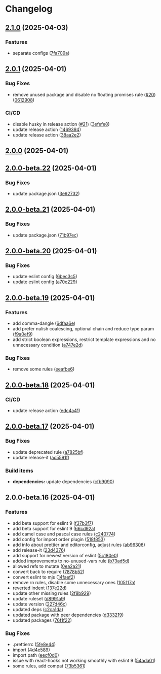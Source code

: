 # Changelog

## [2.1.0](https://github.com/codemask-labs/eslint-config-codemask/compare/v2.0.1...v2.1.0) (2025-04-03)

### Features

* separate configs ([7fa709a](https://github.com/codemask-labs/eslint-config-codemask/commit/7fa709a5847f9f8e12dc12b7e9c748b017673712))

## [2.0.1](https://github.com/codemask-labs/eslint-config-codemask/compare/v2.0.0...v2.0.1) (2025-04-01)

### Bug Fixes

* remove unused package and disable no floating promises rule ([#20](https://github.com/codemask-labs/eslint-config-codemask/issues/20)) ([0612908](https://github.com/codemask-labs/eslint-config-codemask/commit/0612908db4742d1db45babaa454a0a871ad110d9))

### CI/CD

* disable husky in release action ([#21](https://github.com/codemask-labs/eslint-config-codemask/issues/21)) ([3efefe8](https://github.com/codemask-labs/eslint-config-codemask/commit/3efefe8ec33c1e243ac92a9770f8a9eb1b61cc55))
* update release action ([1469394](https://github.com/codemask-labs/eslint-config-codemask/commit/1469394222a51063fd2d39d833c68e97899d4df0))
* update release action ([38aa2e2](https://github.com/codemask-labs/eslint-config-codemask/commit/38aa2e2dd2ccb025477e92d64cbb1e3c22b54c7b))

## [2.0.0](https://github.com/codemask-labs/eslint-config-codemask/compare/v2.0.0-beta.22...v2.0.0) (2025-04-01)

## [2.0.0-beta.22](https://github.com/codemask-labs/eslint-config-codemask/compare/v2.0.0-beta.21...v2.0.0-beta.22) (2025-04-01)

### Bug Fixes

* update package.json ([3e92732](https://github.com/codemask-labs/eslint-config-codemask/commit/3e92732778f3c9ccc13e0f8f5be347480f910066))

## [2.0.0-beta.21](https://github.com/codemask-labs/eslint-config-codemask/compare/v2.0.0-beta.20...v2.0.0-beta.21) (2025-04-01)

### Bug Fixes

* update package.json ([71b97ec](https://github.com/codemask-labs/eslint-config-codemask/commit/71b97ec0a366bf55ed2975db10e284fd65ec585f))

## [2.0.0-beta.20](https://github.com/codemask-labs/eslint-config-codemask/compare/v2.0.0-beta.19...v2.0.0-beta.20) (2025-04-01)

### Bug Fixes

* update eslint config ([6bec3c5](https://github.com/codemask-labs/eslint-config-codemask/commit/6bec3c58f7e60a22dc6d407308f572b58107a793))
* update eslint config ([a70e229](https://github.com/codemask-labs/eslint-config-codemask/commit/a70e22979c013a41ebe68874a8d4295b4b6c6950))

## [2.0.0-beta.19](https://github.com/codemask-labs/eslint-config-codemask/compare/v2.0.0-beta.18...v2.0.0-beta.19) (2025-04-01)

### Features

* add comma-dangle ([6dfaa6e](https://github.com/codemask-labs/eslint-config-codemask/commit/6dfaa6e24b7dec2931ed48f464e9d50c2bc0c616))
* add prefer nulish coalescing, optional chain and reduce type param ([f9a0ef9](https://github.com/codemask-labs/eslint-config-codemask/commit/f9a0ef9d320893e9fb8615341b1a9a47298a1122))
* add strict boolean expressions, restrict template expressions and no unnecessary condition ([a747e2d](https://github.com/codemask-labs/eslint-config-codemask/commit/a747e2de86ebca19ed825278270aaa290f4b623a))

### Bug Fixes

* remove some rules ([eeafbe6](https://github.com/codemask-labs/eslint-config-codemask/commit/eeafbe66ddd51948816fae03a9ef30ec1d9ecfbe))

## [2.0.0-beta.18](https://github.com/codemask-labs/eslint-config-codemask/compare/v2.0.0-beta.17...v2.0.0-beta.18) (2025-04-01)

### CI/CD

* update release action ([edc4a41](https://github.com/codemask-labs/eslint-config-codemask/commit/edc4a412f5e7a17f1ea37cfb7205c461e694f41e))

## [2.0.0-beta.17](https://github.com/codemask-labs/eslint-config-codemask/compare/v2.0.0-beta.16...v2.0.0-beta.17) (2025-04-01)

### Bug Fixes

* update deprecated rule ([a7825bf](https://github.com/codemask-labs/eslint-config-codemask/commit/a7825bf8ed7f7eca4b08ec349f0d94a2aa74ceb8))
* update release-it ([ac5591f](https://github.com/codemask-labs/eslint-config-codemask/commit/ac5591f97f9d442d4bad89c3eca5b2c19bab0ef3))

### Build items

* **dependencies:** update dependencies ([cfb9090](https://github.com/codemask-labs/eslint-config-codemask/commit/cfb90904c5c4eb5759683f291865aa190f3e585f))

## 2.0.0-beta.16 (2025-04-01)

### Features

* add beta support for eslint 9 ([f37b3f7](https://github.com/codemask-labs/eslint-config-codemask/commit/f37b3f7a6fc5452f68edfdb3207b4df79b3c1cd0))
* add beta support for eslint 9 ([66cd92a](https://github.com/codemask-labs/eslint-config-codemask/commit/66cd92ae2a09e8bff6541df5613b34e402c55605))
* add camel case and pascal case rules ([c240774](https://github.com/codemask-labs/eslint-config-codemask/commit/c240774df12c78006a40071757604eb10a87b94d))
* add config for import order plugin ([518f853](https://github.com/codemask-labs/eslint-config-codemask/commit/518f85368d0077bf29b5b3244727f838f8e9a4cb))
* add info about prettier and editorconfig, adjust rules ([ab96306](https://github.com/codemask-labs/eslint-config-codemask/commit/ab9630624404f099e60ef7922611a881a087dad3))
* add release-it ([23d4376](https://github.com/codemask-labs/eslint-config-codemask/commit/23d4376e5a40667011ef15ae8a92d90b425237c6))
* add support for newest version of eslint ([5c180e0](https://github.com/codemask-labs/eslint-config-codemask/commit/5c180e0d7c4a16cb890222010161b6378b132454))
* added improvements to no-unused-vars rule ([b73ad5d](https://github.com/codemask-labs/eslint-config-codemask/commit/b73ad5deeef722b38000bb4729964dca68c982b5))
* allowed refs to mutate ([0ea2a21](https://github.com/codemask-labs/eslint-config-codemask/commit/0ea2a2162b13e96ea895a1cdeba1b93260873a1e))
* convert back to require ([7878b52](https://github.com/codemask-labs/eslint-config-codemask/commit/7878b522afc79daa62bbe72b42ee9dad9e4174e4))
* convert eslint to mjs ([14faef2](https://github.com/codemask-labs/eslint-config-codemask/commit/14faef21ef48d219c79001f5674ecdf1d4669bab))
* remove rn rules, disable some unnecessary ones ([105117a](https://github.com/codemask-labs/eslint-config-codemask/commit/105117afaec22898f6b7e594266e63d97e3131e4))
* reverted indent ([137e22d](https://github.com/codemask-labs/eslint-config-codemask/commit/137e22d0ee9328486f53b54a8fcce53db597f01e))
* update other missing rules ([2f8b929](https://github.com/codemask-labs/eslint-config-codemask/commit/2f8b929757952b8b47774068b511d24350550142))
* update ruleset ([d8991a9](https://github.com/codemask-labs/eslint-config-codemask/commit/d8991a91d77330ae1d544ba0b94e31ba04c615f4))
* update version ([227d46c](https://github.com/codemask-labs/eslint-config-codemask/commit/227d46cc7a63fce440804de1cf70433faf6119a9))
* updated deps ([c2ca1da](https://github.com/codemask-labs/eslint-config-codemask/commit/c2ca1dac1fb9ef37a3ceb311dcc23090d38aac10))
* updated package with peer dependencies ([d333219](https://github.com/codemask-labs/eslint-config-codemask/commit/d33321969aed81752771249b4cb29784a02c9ef2))
* updated packages ([76f1f22](https://github.com/codemask-labs/eslint-config-codemask/commit/76f1f220d8fa2ee3c823cd2ed5e99b41528a7cdc))

### Bug Fixes

* .prettierrc ([5fe8e44](https://github.com/codemask-labs/eslint-config-codemask/commit/5fe8e44227a5863c201a8f2f551e100bffb327ba))
* import ([4d4e589](https://github.com/codemask-labs/eslint-config-codemask/commit/4d4e589a9df20c1b63879863a526e3c50124c55f))
* import path ([eecf0d0](https://github.com/codemask-labs/eslint-config-codemask/commit/eecf0d0a16a00d0ce3cf69f32b52cc1b00c99561))
* issue with react-hooks not working smoothly with eslint 9 ([54ada01](https://github.com/codemask-labs/eslint-config-codemask/commit/54ada015a00ae93bdb61b644b74245228146c28a))
* some rules, add compat ([73b5361](https://github.com/codemask-labs/eslint-config-codemask/commit/73b53614025d39ad1d27dfa54eafad40f748913b))
